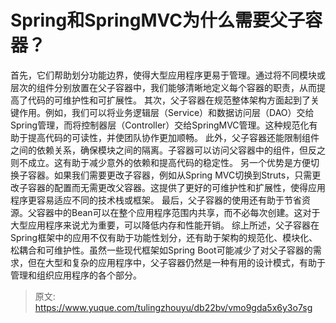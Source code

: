 # Spring和SpringMVC为什么需要父子容器？

首先，它们帮助划分功能边界，使得大型应用程序更易于管理。通过将不同模块或层次的组件分别放置在父子容器中，我们能够清晰地定义每个容器的职责，从而提高了代码的可维护性和可扩展性。
其次，父子容器在规范整体架构方面起到了关键作用。例如，我们可以将业务逻辑层（Service）和数据访问层（DAO）交给Spring管理，而将控制器层（Controller）交给SpringMVC管理。这种规范化有助于提高代码的可读性，并使团队协作更加顺畅。
此外，父子容器还能限制组件之间的依赖关系，确保模块之间的隔离。子容器可以访问父容器中的组件，但反之则不成立。这有助于减少意外的依赖和提高代码的稳定性。
另一个优势是方便切换子容器。如果我们需要更改子容器，例如从Spring MVC切换到Struts，只需更改子容器的配置而无需更改父容器。这提供了更好的可维护性和扩展性，使得应用程序更容易适应不同的技术栈或框架。
最后，父子容器的使用还有助于节省资源。父容器中的Bean可以在整个应用程序范围内共享，而不必每次创建。这对于大型应用程序来说尤为重要，可以降低内存和性能开销。
综上所述，父子容器在Spring框架中的应用不仅有助于功能性划分，还有助于架构的规范化、模块化、松耦合和可维护性。虽然一些现代框架如Spring Boot可能减少了对父子容器的需求，但在大型和复杂的应用程序中，父子容器仍然是一种有用的设计模式，有助于管理和组织应用程序的各个部分。


> 原文: <https://www.yuque.com/tulingzhouyu/db22bv/vmo9gda5x6y3o7sg>